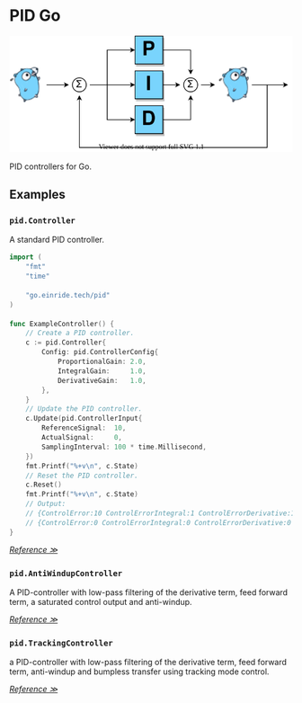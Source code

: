 # PID Go

<p align="center">
  <img src="./doc/pid-go.svg" alt="logo"/>
</p>

PID controllers for Go.

## Examples

### `pid.Controller`

A standard PID controller.

```go
import (
	"fmt"
	"time"

	"go.einride.tech/pid"
)

func ExampleController() {
	// Create a PID controller.
	c := pid.Controller{
		Config: pid.ControllerConfig{
			ProportionalGain: 2.0,
			IntegralGain:     1.0,
			DerivativeGain:   1.0,
		},
	}
	// Update the PID controller.
	c.Update(pid.ControllerInput{
		ReferenceSignal:  10,
		ActualSignal:     0,
		SamplingInterval: 100 * time.Millisecond,
	})
	fmt.Printf("%+v\n", c.State)
	// Reset the PID controller.
	c.Reset()
	fmt.Printf("%+v\n", c.State)
	// Output:
	// {ControlError:10 ControlErrorIntegral:1 ControlErrorDerivative:100 ControlSignal:121}
	// {ControlError:0 ControlErrorIntegral:0 ControlErrorDerivative:0 ControlSignal:0}
}
```

_[Reference ≫](https://en.wikipedia.org/wiki/PID_controller)_

### `pid.AntiWindupController`

A PID-controller with low-pass filtering of the derivative term, feed
forward term, a saturated control output and anti-windup.

_[Reference ≫][astrom]_

### `pid.TrackingController`

a PID-controller with low-pass filtering of the derivative term, feed
forward term, anti-windup and bumpless transfer using tracking mode
control.

_[Reference ≫][astrom]_

[astrom]: http://www.cds.caltech.edu/~murray/amwiki
